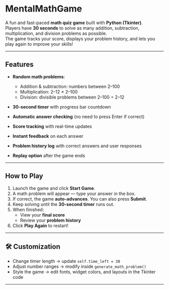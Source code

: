 # MentalMathGame
A fun and fast-paced **math quiz game** built with **Python (Tkinter)**.  
Players have **30 seconds** to solve as many addition, subtraction, multiplication, and division problems as possible.  
The game tracks your score, displays your problem history, and lets you play again to improve your skills!

---

## Features

- **Random math problems**:
  - Addition & subtraction: numbers between 2–100  
  - Multiplication: 2–12 × 2–100  
  - Division: divisible problems between 2–100 ÷ 2–12
 
- **30-second timer** with progress bar countdown  
- **Automatic answer checking** (no need to press Enter if correct)  
- **Score tracking** with real-time updates  
- **Instant feedback** on each answer  
- **Problem history log** with correct answers and user responses  
- **Replay option** after the game ends

---

## How to Play

1. Launch the game and click **Start Game**.  
2. A math problem will appear — type your answer in the box.  
3. If correct, the game **auto-advances**. You can also press **Submit**.  
4. Keep solving until the **30-second timer** runs out.  
5. When finished:
   - View your **final score**  
   - Review your **problem history**  
6. Click **Play Again** to restart!  

---

## 🛠️ Customization

- Change timer length → update `self.time_left = 30`  
- Adjust number ranges → modify inside `generate_math_problem()`  
- Style the game → edit fonts, widget colors, and layouts in the Tkinter code  

---
